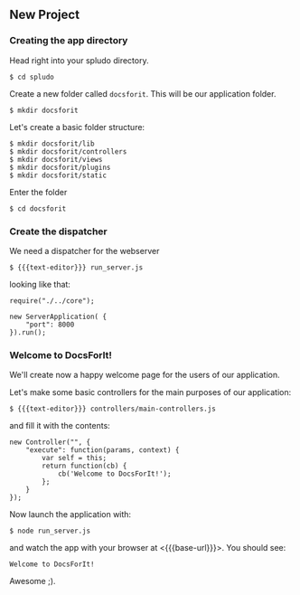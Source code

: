 ## New Project

### Creating the app directory

Head right into your spludo directory.

    $ cd spludo
    
Create a new folder called `docsforit`. This will be our application folder.

    $ mkdir docsforit
    
Let's create a basic folder structure:

    $ mkdir docsforit/lib
    $ mkdir docsforit/controllers
    $ mkdir docsforit/views
    $ mkdir docsforit/plugins
    $ mkdir docsforit/static
    
Enter the folder

    $ cd docsforit

### Create the dispatcher

We need a dispatcher for the webserver

    $ {{{text-editor}}} run_server.js

looking like that:

    require("./../core");
    
    new ServerApplication( {
        "port": 8000
    }).run();


### Welcome to DocsForIt!

We'll create now a happy welcome page for the users of our application.

Let's make some basic controllers for the main purposes of our application:

    $ {{{text-editor}}} controllers/main-controllers.js
    
and fill it with the contents:

    new Controller("", {
        "execute": function(params, context) {
            var self = this;
            return function(cb) {
                cb('Welcome to DocsForIt!');
            };
        }
    });
    
Now launch the application with:

    $ node run_server.js

and watch the app with your browser at <{{{base-url}}}>. You should see:

    Welcome to DocsForIt!

Awesome ;).

